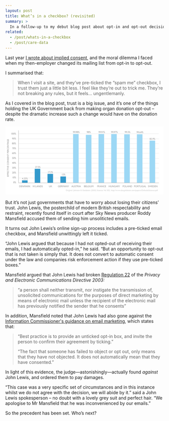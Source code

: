 ```yaml
---
layout: post
title: What’s in a checkbox? (revisited)
summary: >
  In a follow-up to my debut blog post about opt-in and opt-out decisions, a Sky News producer sues John Lewis for sending him emails after he accidentally left a checkbox ticked at checkout.
related:
  - /post/whats-in-a-checkbox
  - /post/care-data
---
```


Last year [I wrote about implied consent](/post/whats-in-a-checkbox), and the moral dilemma I faced when my then-employer changed its mailing list from opt-in to opt-out.

I summarised that:

> When I visit a site, and they’ve pre-ticked the “spam me” checkbox, I trust them just a little bit less. I feel like they’re out to trick me. They’re not breaking any rules, but it feels… ungentlemanly.

As I covered in the blog post, trust is a big issue, and it’s one of the things holding the UK Government back from making organ donation opt-out – despite the dramatic increase such a change would have on the donation rate.

[![Graph from Johnson & Goldstein (Science, 2003) showing comparative organ donation rates in European countries](/media/organ-donation.png)](/media/organ-donation.png)

But it’s not just governments that have to worry about losing their citizens’ trust. John Lewis, the posterchild of modern British respectability and restraint, recently found itself in court after Sky News producer Roddy Mansfield accused them of sending him unsoliticted emails.

It turns out John Lewis’s online sign-up process includes a pre-ticked email checkbox, and Mansfield unwittingly left it ticked.

“John Lewis argued that because I had not opted-out of receiving their emails, I had automatically opted-in,” he said. “But an opportunity to opt-out that is not taken is simply that. It does not convert to automatic consent under the law and companies risk enforcement action if they use pre-ticked boxes.”

Mansfield argued that John Lewis had broken [Regulation 22](http://www.legislation.gov.uk/uksi/2003/2426/regulation/22/made) of the *Privacy and Electronic Communications Directive 2003:*

> “a person shall neither transmit, nor instigate the transmission of, unsolicited communications for the purposes of direct marketing by means of electronic mail unless the recipient of the electronic mail has previously notified the sender that he consents”

In addition, Mansfield noted that John Lewis had also gone against the [Information Commissioner's guidance on email marketing](http://ico.org.uk/for_organisations/privacy_and_electronic_communications/~/media/documents/library/Privacy_and_electronic/Practical_application/direct-marketing-guidance.pdf), which states that:

> “Best practice is to provide an unticked opt-in box, and invite the person to confirm their agreement by ticking.”
>
> “The fact that someone has failed to object or opt out, only means that they have not objected. It does not automatically mean that they have consented.”

In light of this evidence, the judge—astonishingly—actually found *against* John Lewis, and ordered them to pay damages.

“This case was a very specific set of circumstances and in this instance whilst we do not agree with the decision, we will abide by it.” said a John Lewis spokesperson – no doubt with a lovely grey suit and perfect hair. “We apologise to Mr Mansfield that he was inconvenienced by our emails.”

So the precedent has been set. Who’s next?
